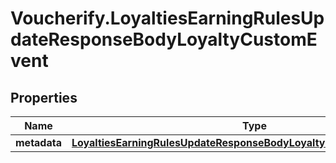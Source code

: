 # Voucherify.LoyaltiesEarningRulesUpdateResponseBodyLoyaltyCustomEvent

## Properties

Name | Type | Description | Notes
------------ | ------------- | ------------- | -------------
**metadata** | [**LoyaltiesEarningRulesUpdateResponseBodyLoyaltyCustomEventMetadata**](LoyaltiesEarningRulesUpdateResponseBodyLoyaltyCustomEventMetadata.md) |  | [optional] 


